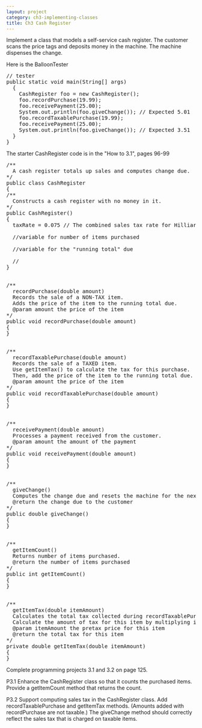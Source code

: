 ```yaml
---
layout: project
category: ch3-implementing-classes
title: Ch3 Cash Register
---
```

Implement a class that models a self-service cash register. The customer scans the price tags and deposits money in the machine. The machine dispenses the change.

Here is the BalloonTester
<pre>
// tester
public static void main(String[] args)
  {
    CashRegister foo = new CashRegister();
    foo.recordPurchase(19.99);
    foo.receivePayment(25.00);
    System.out.println(foo.giveChange()); // Expected 5.01
    foo.recordTaxablePurchase(19.99);
    foo.receivePayment(25.00);
    System.out.println(foo.giveChange()); // Expected 3.51
  }
}
</pre>
The starter CashRegister code is in the "How to 3.1", pages 96-99
<pre>
/**
  A cash register totals up sales and computes change due.
*/
public class CashRegister
{
/**
  Constructs a cash register with no money in it.
*/
public CashRegister()
{  
  taxRate = 0.075 // The combined sales tax rate for Hilliard, OH is 7.5%. This is the total of state, county and city sales tax rates.

  //variable for number of items purchased

  //variable for the "running total" due

  //
}


/**
  recordPurchase(double amount)
  Records the sale of a NON-TAX item.
  Adds the price of the item to the running total due.
  @param amount the price of the item
*/
public void recordPurchase(double amount)
{
}


/**
  recordTaxablePurchase(double amount)
  Records the sale of a TAXED item.
  Use getItemTax() to calculate the tax for this purchase.
  Then, add the price of the item to the running total due.
  @param amount the price of the item
*/
public void recordTaxablePurchase(double amount)
{
}


/**
  receivePayment(double amount)
  Processes a payment received from the customer.
  @param amount the amount of the payment
*/
public void receivePayment(double amount)
{
}


/**
  giveChange()
  Computes the change due and resets the machine for the next customer.
  @return the change due to the customer
*/
public double giveChange()
{
}


/**
  getItemCount()
  Returns number of items purchased.
  @return the number of items purchased
*/
public int getItemCount()
{
}


/**
  getItemTax(double itemAmount)
  Calculates the total tax collected during recordTaxablePurchase()
  Calculate the amount of tax for this item by multiplying itemAmount and the taxrate instance variable
  @param itemAmount the pretax price for this item
  @return the total tax for this item
*/
private double getItemTax(double itemAmount)
{
}
</pre>
Complete programming projects 3.1 and 3.2 on page 125.

P3.1 Enhance the CashRegister class so that it counts the purchased items. Provide a getItemCount method that returns the count.

P3.2 Support computing sales tax in the CashRegister class. Add recordTaxablePurchase and getItemTax methods. (Amounts added with recordPurchase are not taxable.) The giveChange method should correctly reflect the sales tax that is charged on taxable items.
